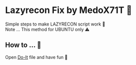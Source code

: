 # Lazyrecon Fix by MedoX71T 🥸
 Simple steps to make LAZYRECON script work 🤟 <br>
 Note ... This method for UBUNTU only ⚠️
## How to ... 🤌
 Open [Do-It](https://github.com/MedoX71T/Lazyrecon-Fix/blob/main/Do-It) file and have fun 
🎯
